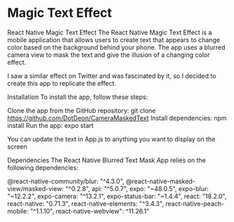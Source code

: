 # Magic Text Effect

React Native Magic Text Effect
The React Native Magic Text Effect is a mobile application that allows users to create text that appears to change color based on the background behind your phone. The app uses a blurred camera view to mask the text and give the illusion of a changing color effect.

I saw a similar effect on Twitter and was fascinated by it, so I decided to create this app to replicate the effect.

Installation
To install the app, follow these steps:

Clone the app from the GitHub repository: git clone https://github.com/DotDeon/CameraMaskedText
Install dependencies: npm install
Run the app: expo start

You can update the text in App.js to anything you want to display on the screen

Dependencies
The React Native Blurred Text Mask App relies on the following dependencies:

 @react-native-community/blur: "^4.3.0",
 @react-native-masked-view/masked-view: "^0.2.8",
 api: "^5.0.7",
 expo: "~48.0.5",
 expo-blur: "~12.2.2",
 expo-camera: "^13.2.1",
 expo-status-bar: "~1.4.4",
 react: "18.2.0",
 react-native: "0.71.3",
 react-native-elements: "^3.4.3",
 react-native-peach-mobile: "^1.1.10",
 react-native-webview": ^11.26.1"
